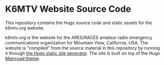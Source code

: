 # K6MTV Website Source Code

This repository contains the Hugo source code and static assets for the k6mtv.org website.

k6mtv.org is the website for the ARES/RACES amateur radio emergency communications organization
for Mountain View, California, USA. The  website is "compiled" from the source material in this
repository by running it through [the Hugo static site generator](http://gohugo.io). The site
is built on top of the Hugo [Mainroad theme](https://themes.gohugo.io/mainroad/).
